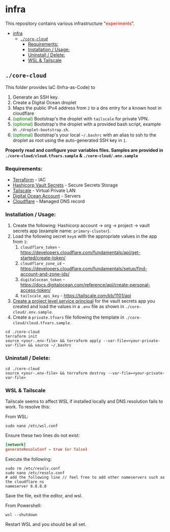 # infra

This repository contains various infrastructure "<span style="color:red">experiments</span>".

- [infra](#infra)
  - [`./core-cloud`](#core-cloud)
    - [Requirements:](#requirements)
    - [Installation / Usage:](#installation--usage)
    - [Uninstall / Delete:](#uninstall--delete)
    - [WSL \& Tailscale](#wsl--tailscale)


## `./core-cloud`

This folder provides IaC (Infra-as-Code) to 
1. Generate an SSH key.
2. Create a Digital Ocean droplet
3. Maps the public IPv4 address from `2` to a dns entry for a known host in cloudflare
4. <span style="color:green">(optional)</span> Bootstrap's the droplet with `tailscale` for private VPN.
5. <span style="color:green">(optional)</span> Bootstrap's the droplet with a provided bash script, example in `./droplet-bootstrap.sh`.
6. <span style="color:green">(optional)</span> Bootstrap's your local `~/.bashrc` with an alias to ssh to the droplet as root using the auto-generated SSH key in `1`.

**Properly read and configure your variables files. Samples are provided in `./core-cloud/cloud.tfvars.sample` & `./core-cloud/.env.sample`**


### Requirements: 

* [Terraform](https://developer.hashicorp.com/terraform/tutorials/aws-get-started/install-cli) - IAC
* [Hashicorp Vault Secrets](https://www.hashicorp.com/products/vault) - Secure Secrets Storage
* [Tailscale](https://tailscale.com/) - Virtual Private LAN
* [Digital Ocean Account](https://m.do.co/c/05f6cbbc106b) - Servers
* [Cloudflare](https://www.cloudflare.com/) - Managed DNS record

### Installation / Usage:

1. Create the following: Hashicorp account -> org -> project -> vault secrets app (example name: `primary-cluster`).
2. Load the following secret `key`s with the appropriate values in the app from `1`: 
   1. `cloudflare_token`    - https://developers.cloudflare.com/fundamentals/api/get-started/create-token/
   2. `cloudflare_zone_id`  - https://developers.cloudflare.com/fundamentals/setup/find-account-and-zone-ids/
   3. `digitalocean_token`  - https://docs.digitalocean.com/reference/api/create-personal-access-token/
   4. `tailscale_api_key`   - https://tailscale.com/kb/1101/api
3. [Create a project level service principal](https://developer.hashicorp.com/hcp/docs/hcp/admin/iam/service-principals#project-level-service-principals-1) for the vault secrets app you created and load the values in a `.env` file as shown in `./core-cloud/.env.sample`. 
4. Create a `private.tfvars` file following the template in `./core-cloud/cloud.tfvars.sample`.

```
cd ./core-cloud
terraform init
source <your-.env-file> && terraform apply --var-file=<your-private-var-file> && source ~/.bashrc
```

### Uninstall / Delete:

```
cd ./core-cloud
source <your-.env-file> && terraform destroy --var-file=<your-private-var-file>
```

### WSL & Tailscale

Tailscale seems to affect WSL if installed locally and DNS resolution fails to work. To resolve this:

From WSL:

```
sudo nano /etc/wsl.conf
```
Ensure these two lines do not exist:
```/etc/wsl.conf
[network]
generateResolvConf = true (or false)
```
Execute the following:
```
sudo rm /etc/resolv.conf
sudo nano /etc/resolv.conf
# add the following line // feel free to add other nameservers such as the cloudflare ns
nameserver 8.8.8.8
```
Save the file, exit the editor, and wsl.

From Powershell:

```
wsl --shutdown
```

Restart WSL and you should be all set.
